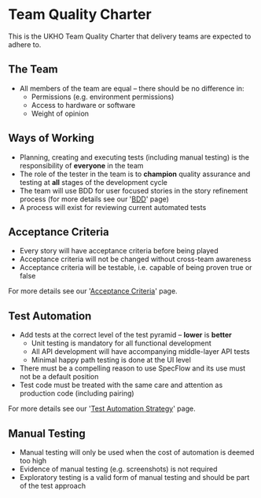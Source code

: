 # Team Quality Charter
This is the UKHO Team Quality Charter that delivery teams are expected to adhere to. 

## The Team

 - All members of the team are equal – there should be no difference in:   
	 - Permissions (e.g. environment permissions)
	 - Access to hardware or software
	 - Weight of opinion
	 
## Ways of Working
 
 - Planning, creating and executing tests (including manual testing) is the responsibility of **everyone** in the team
 - The role of the tester in the team is to **champion** quality assurance and testing at **all** stages of the development cycle
 - The team will use BDD for user focused stories in the story refinement process (for more details see our '[BDD](bdd.md)' page)
 - A process will exist for reviewing current automated tests

## Acceptance Criteria

 - Every story will have acceptance criteria before being played
 - Acceptance criteria will not be changed without cross-team awareness
 - Acceptance criteria will be testable, i.e. capable of being proven true or false

For more details see our '[Acceptance Criteria](acceptance-criteria.md)' page.

## Test Automation

 - Add tests at the correct level of the test pyramid – **lower** is **better**
 	- Unit testing is mandatory for all functional development
 	- All API development will have accompanying middle-layer API tests
 	- Minimal happy path testing is done at the UI level
 - There must be a compelling reason to use SpecFlow and its use must not be a default position
 - Test code must be treated with the same care and attention as production code (including pairing)
 
For more details see our '[Test Automation Strategy](test-automation-strategy.md)' page.

## Manual Testing
 
 - Manual testing will only be used when the cost of automation is deemed too high
 - Evidence of manual testing (e.g. screenshots) is not required
 - Exploratory testing is a valid form of manual testing and should be part of the test approach
